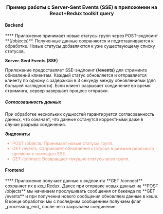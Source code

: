 <h3 align="center">Пример работы с Server-Sent Events (SSE) в приложении на React+Redux toolkit query</h3> 

<h4>Backend</h4>
****
Приложение принимает новые статусы групп через POST-эндпоинт **(/objects)**.
Полученные данные сохраняются и подготавливаются к обработке.
Новые статусы добавляются к уже существующему списку статусов.

**Server-Sent Events (SSE)**

Приложение предоставляет SSE-эндпоинт **(/events)** для стриминга обновлений клиентам.
Каждый статус обновляется и отправляется клиенту по одному с задержкой в 3 секунду между обновлениями (для большей наглядности).
Если клиент разрывает соединение во время стриминга, сервер завершает процесс отправки.

<h5>Согласованность данных</h5>
При обработке нескольких сущностей гарантируется согласованность данных, что означает, что данные останутся корректными даже в случае разрыва соединения.

**Эндпоинты**
<ul>
<li style="color: darksalmon">POST /objects: Принимает новые статусы групп.</li>
<li style="color: darksalmon">GET /events: Отправляет обновления статусов в режиме реального времени с помощью SSE.</li>
<li style="color: darksalmon">GET /connect: Возвращает текущие статусы всех групп.</li>
</ul>

<h4>Frontend</h4>
****
Приложение получает данные с эндпоинта **GET /connect** сохраняет их в кеш Redux.
Далее при отправке новых данных на **POST /objects** мы начинаем прослушивать сообщения 
от бекенда по **GET /events** и при получении нового сообщения обновляем данные в кеше.
В конце обработки мы с последним сообщением получаем флаг _processing_end_ после чего 
закрываем соединение. 
